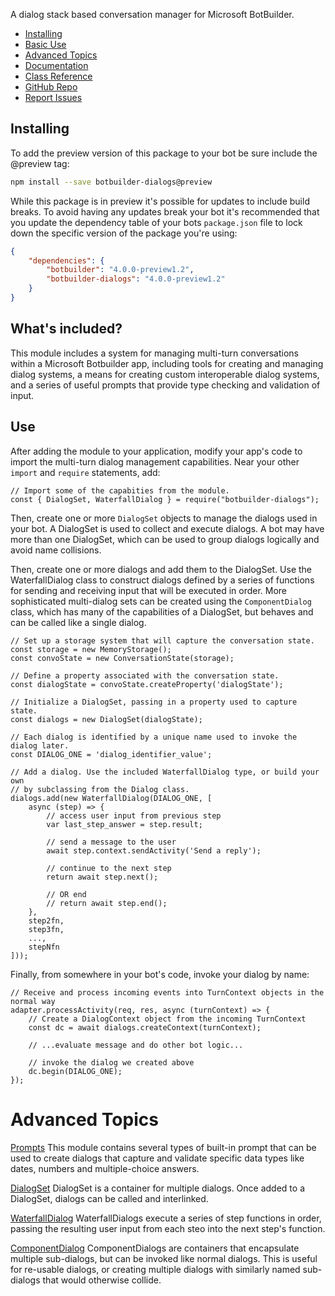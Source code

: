 A dialog stack based conversation manager for Microsoft BotBuilder.

- [Installing](#installing)
- [Basic Use](#use)
- [Advanced Topics](#advanced-topics)
- [Documentation](https://docs.microsoft.com/en-us/azure/bot-service/bot-service-overview-introduction?view=azure-bot-service-4.0)
- [Class Reference](https://docs.microsoft.com/en-us/javascript/api/botbuilder-dialogs/)
- [GitHub Repo](https://github.com/Microsoft/botbuilder-js)
- [Report Issues](https://github.com/Microsoft/botbuilder-js/issues)

## Installing
To add the preview version of this package to your bot be sure include the @preview tag:

```bash
npm install --save botbuilder-dialogs@preview
```

While this package is in preview it's possible for updates to include build breaks. To avoid having any updates break your bot it's recommended that you update the dependency table of your bots `package.json` file to lock down the specific version of the package you're using:

```JSON
{
    "dependencies": {
        "botbuilder": "4.0.0-preview1.2",
        "botbuilder-dialogs": "4.0.0-preview1.2"
    }
}
```

## What's included?

This module includes a system for managing multi-turn conversations within a Microsoft Botbuilder app, including
tools for creating and managing dialog systems, a means for creating custom interoperable dialog systems, and a series
of useful prompts that provide type checking and validation of input.

## Use

After adding the module to your application, modify your app's code to import the multi-turn dialog management capabilities. Near your other `import` and `require` statements, add:

```
// Import some of the capabities from the module. 
const { DialogSet, WaterfallDialog } = require("botbuilder-dialogs");
```

Then, create one or more `DialogSet` objects to manage the dialogs used in your bot.
A DialogSet is used to collect and execute dialogs. A bot may have more than one
DialogSet, which can be used to group dialogs logically and avoid name collisions.

Then, create one or more dialogs and add them to the DialogSet. Use the WaterfallDialog
class to construct dialogs defined by a series of functions for sending and receiving input
that will be executed in order. More sophisticated multi-dialog sets can be created using the `ComponentDialog` class, which
has many of the capabilities of a DialogSet, but behaves and can be called like a single dialog.

```
// Set up a storage system that will capture the conversation state.
const storage = new MemoryStorage();
const convoState = new ConversationState(storage);

// Define a property associated with the conversation state.
const dialogState = convoState.createProperty('dialogState');

// Initialize a DialogSet, passing in a property used to capture state.
const dialogs = new DialogSet(dialogState);

// Each dialog is identified by a unique name used to invoke the dialog later.
const DIALOG_ONE = 'dialog_identifier_value';

// Add a dialog. Use the included WaterfallDialog type, or build your own
// by subclassing from the Dialog class.
dialogs.add(new WaterfallDialog(DIALOG_ONE, [
    async (step) => {
        // access user input from previous step
        var last_step_answer = step.result;

        // send a message to the user
        await step.context.sendActivity('Send a reply');

        // continue to the next step
        return await step.next();

        // OR end
        // return await step.end();
    },
    step2fn,
    step3fn,
    ...,
    stepNfn
]));
```

Finally, from somewhere in your bot's code, invoke your dialog by name:

```
// Receive and process incoming events into TurnContext objects in the normal way
adapter.processActivity(req, res, async (turnContext) => {
    // Create a DialogContext object from the incoming TurnContext
    const dc = await dialogs.createContext(turnContext);

    // ...evaluate message and do other bot logic...

    // invoke the dialog we created above
    dc.begin(DIALOG_ONE);
});
```

# Advanced Topics

[Prompts](https://docs.microsoft.com/en-us/azure/bot-service/bot-builder-prompts?view=azure-bot-service-4.0&tabs=javascript) This module contains several types of built-in prompt that can be used to create dialogs that capture and validate specific data types like dates, numbers and multiple-choice answers.

[DialogSet]() DialogSet is a container for multiple dialogs. Once added to a DialogSet, dialogs can be called and interlinked.

[WaterfallDialog](https://docs.microsoft.com/en-us/javascript/api/botbuilder-dialogs/waterfall) WaterfallDialogs execute a series of step functions in order, passing the resulting user input from each steo into the next step's function.

[ComponentDialog]() ComponentDialogs are containers that encapsulate multiple sub-dialogs, but can be invoked like normal dialogs. This is useful for re-usable dialogs, or creating multiple dialogs with similarly named sub-dialogs that would otherwise collide.